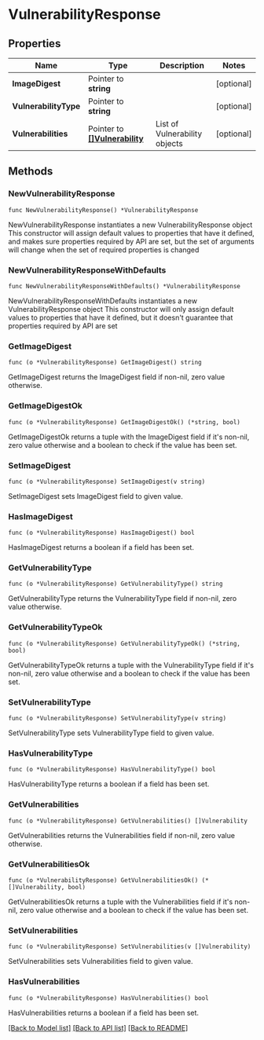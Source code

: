 # VulnerabilityResponse

## Properties

Name | Type | Description | Notes
------------ | ------------- | ------------- | -------------
**ImageDigest** | Pointer to **string** |  | [optional] 
**VulnerabilityType** | Pointer to **string** |  | [optional] 
**Vulnerabilities** | Pointer to [**[]Vulnerability**](Vulnerability.md) | List of Vulnerability objects | [optional] 

## Methods

### NewVulnerabilityResponse

`func NewVulnerabilityResponse() *VulnerabilityResponse`

NewVulnerabilityResponse instantiates a new VulnerabilityResponse object
This constructor will assign default values to properties that have it defined,
and makes sure properties required by API are set, but the set of arguments
will change when the set of required properties is changed

### NewVulnerabilityResponseWithDefaults

`func NewVulnerabilityResponseWithDefaults() *VulnerabilityResponse`

NewVulnerabilityResponseWithDefaults instantiates a new VulnerabilityResponse object
This constructor will only assign default values to properties that have it defined,
but it doesn't guarantee that properties required by API are set

### GetImageDigest

`func (o *VulnerabilityResponse) GetImageDigest() string`

GetImageDigest returns the ImageDigest field if non-nil, zero value otherwise.

### GetImageDigestOk

`func (o *VulnerabilityResponse) GetImageDigestOk() (*string, bool)`

GetImageDigestOk returns a tuple with the ImageDigest field if it's non-nil, zero value otherwise
and a boolean to check if the value has been set.

### SetImageDigest

`func (o *VulnerabilityResponse) SetImageDigest(v string)`

SetImageDigest sets ImageDigest field to given value.

### HasImageDigest

`func (o *VulnerabilityResponse) HasImageDigest() bool`

HasImageDigest returns a boolean if a field has been set.

### GetVulnerabilityType

`func (o *VulnerabilityResponse) GetVulnerabilityType() string`

GetVulnerabilityType returns the VulnerabilityType field if non-nil, zero value otherwise.

### GetVulnerabilityTypeOk

`func (o *VulnerabilityResponse) GetVulnerabilityTypeOk() (*string, bool)`

GetVulnerabilityTypeOk returns a tuple with the VulnerabilityType field if it's non-nil, zero value otherwise
and a boolean to check if the value has been set.

### SetVulnerabilityType

`func (o *VulnerabilityResponse) SetVulnerabilityType(v string)`

SetVulnerabilityType sets VulnerabilityType field to given value.

### HasVulnerabilityType

`func (o *VulnerabilityResponse) HasVulnerabilityType() bool`

HasVulnerabilityType returns a boolean if a field has been set.

### GetVulnerabilities

`func (o *VulnerabilityResponse) GetVulnerabilities() []Vulnerability`

GetVulnerabilities returns the Vulnerabilities field if non-nil, zero value otherwise.

### GetVulnerabilitiesOk

`func (o *VulnerabilityResponse) GetVulnerabilitiesOk() (*[]Vulnerability, bool)`

GetVulnerabilitiesOk returns a tuple with the Vulnerabilities field if it's non-nil, zero value otherwise
and a boolean to check if the value has been set.

### SetVulnerabilities

`func (o *VulnerabilityResponse) SetVulnerabilities(v []Vulnerability)`

SetVulnerabilities sets Vulnerabilities field to given value.

### HasVulnerabilities

`func (o *VulnerabilityResponse) HasVulnerabilities() bool`

HasVulnerabilities returns a boolean if a field has been set.


[[Back to Model list]](../README.md#documentation-for-models) [[Back to API list]](../README.md#documentation-for-api-endpoints) [[Back to README]](../README.md)


